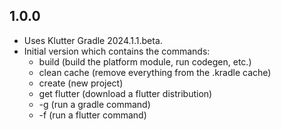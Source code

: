 ## 1.0.0
* Uses Klutter Gradle 2024.1.1.beta.
* Initial version which contains the commands:
  * build (build the platform module, run codegen, etc.)
  * clean cache (remove everything from the .kradle cache)
  * create (new project)
  * get flutter (download a flutter distribution)
  * -g (run a gradle command)
  * -f (run a flutter command)